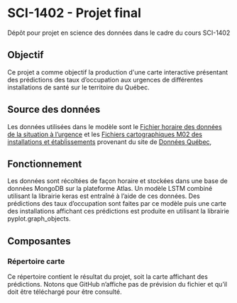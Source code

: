 # SCI-1402  - Projet final
Dépôt pour projet en science des données dans le cadre du cours SCI-1402
## Objectif
Ce projet a comme objectif la production d'une carte interactive présentant des prédictions des taux d’occupation aux urgences de différentes installations de santé sur le territoire du Québec.
## Source des données
Les données utilisées dans le modèle sont le [Fichier horaire des données de la situation à l’urgence](https://www.donneesquebec.ca/recherche/dataset/fichier-horaire-des-donnees-de-la-situation-a-l-urgence) et les [Fichiers cartographiques M02 des installations et établissements](https://www.donneesquebec.ca/recherche/dataset/fichiers-cartographiques-m02-des-installations-et-etablissements) provenant du site de [Données Québec](https://donneesquebec.ca),
##  Fonctionnement
Les données sont récoltées de façon horaire et stockées dans une base de données MongoDB sur la plateforme Atlas. Un modèle LSTM combiné utilisant la librairie keras est entraîné à l’aide de ces données. Des prédictions des taux d’occupation sont faites par ce modèle puis une carte des installations affichant ces prédictions est produite en utilisant la librairie pyplot.graph_objects.
## Composantes
### Répertoire **carte**
Ce répertoire contient le résultat du projet, soit la carte affichant des prédictions. Notons que GitHub n’affiche pas de prévision du fichier et qu’il doit être téléchargé pour être consulté.


